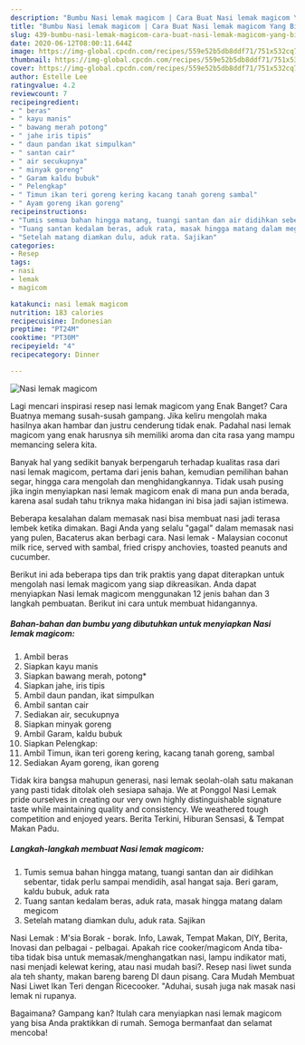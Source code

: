 ```yaml
---
description: "Bumbu Nasi lemak magicom | Cara Buat Nasi lemak magicom Yang Bikin Ngiler"
title: "Bumbu Nasi lemak magicom | Cara Buat Nasi lemak magicom Yang Bikin Ngiler"
slug: 439-bumbu-nasi-lemak-magicom-cara-buat-nasi-lemak-magicom-yang-bikin-ngiler
date: 2020-06-12T08:00:11.644Z
image: https://img-global.cpcdn.com/recipes/559e52b5db8ddf71/751x532cq70/nasi-lemak-magicom-foto-resep-utama.jpg
thumbnail: https://img-global.cpcdn.com/recipes/559e52b5db8ddf71/751x532cq70/nasi-lemak-magicom-foto-resep-utama.jpg
cover: https://img-global.cpcdn.com/recipes/559e52b5db8ddf71/751x532cq70/nasi-lemak-magicom-foto-resep-utama.jpg
author: Estelle Lee
ratingvalue: 4.2
reviewcount: 7
recipeingredient:
- " beras"
- " kayu manis"
- " bawang merah potong"
- " jahe iris tipis"
- " daun pandan ikat simpulkan"
- " santan cair"
- " air secukupnya"
- " minyak goreng"
- " Garam kaldu bubuk"
- " Pelengkap"
- " Timun ikan teri goreng kering kacang tanah goreng sambal"
- " Ayam goreng ikan goreng"
recipeinstructions:
- "Tumis semua bahan hingga matang, tuangi santan dan air didihkan sebentar, tidak perlu sampai mendidih, asal hangat saja. Beri garam, kaldu bubuk, aduk rata"
- "Tuang santan kedalam beras, aduk rata, masak hingga matang dalam megicom"
- "Setelah matang diamkan dulu, aduk rata. Sajikan"
categories:
- Resep
tags:
- nasi
- lemak
- magicom

katakunci: nasi lemak magicom 
nutrition: 183 calories
recipecuisine: Indonesian
preptime: "PT24M"
cooktime: "PT30M"
recipeyield: "4"
recipecategory: Dinner

---
```



![Nasi lemak magicom](https://img-global.cpcdn.com/recipes/559e52b5db8ddf71/751x532cq70/nasi-lemak-magicom-foto-resep-utama.jpg)

Lagi mencari inspirasi resep nasi lemak magicom yang Enak Banget? Cara Buatnya memang susah-susah gampang. Jika keliru mengolah maka hasilnya akan hambar dan justru cenderung tidak enak. Padahal nasi lemak magicom yang enak harusnya sih memiliki aroma dan cita rasa yang mampu memancing selera kita.

Banyak hal yang sedikit banyak berpengaruh terhadap kualitas rasa dari nasi lemak magicom, pertama dari jenis bahan, kemudian pemilihan bahan segar, hingga cara mengolah dan menghidangkannya. Tidak usah pusing jika ingin menyiapkan nasi lemak magicom enak di mana pun anda berada, karena asal sudah tahu triknya maka hidangan ini bisa jadi sajian istimewa.

Beberapa kesalahan dalam memasak nasi bisa membuat nasi jadi terasa lembek ketika dimakan. Bagi Anda yang selalu &#34;gagal&#34; dalam memasak nasi yang pulen, Bacaterus akan berbagi cara. Nasi lemak - Malaysian coconut milk rice, served with sambal, fried crispy anchovies, toasted peanuts and cucumber.


Berikut ini ada beberapa tips dan trik praktis yang dapat diterapkan untuk mengolah nasi lemak magicom yang siap dikreasikan. Anda dapat menyiapkan Nasi lemak magicom menggunakan 12 jenis bahan dan 3 langkah pembuatan. Berikut ini cara untuk membuat hidangannya.

<!--inarticleads1-->

##### Bahan-bahan dan bumbu yang dibutuhkan untuk menyiapkan Nasi lemak magicom:

1. Ambil  beras
1. Siapkan  kayu manis
1. Siapkan  bawang merah, potong*
1. Siapkan  jahe, iris tipis
1. Ambil  daun pandan, ikat simpulkan
1. Ambil  santan cair
1. Sediakan  air, secukupnya
1. Siapkan  minyak goreng
1. Ambil  Garam, kaldu bubuk
1. Siapkan  Pelengkap:
1. Ambil  Timun, ikan teri goreng kering, kacang tanah goreng, sambal
1. Sediakan  Ayam goreng, ikan goreng


Tidak kira bangsa mahupun generasi, nasi lemak seolah-olah satu makanan yang pasti tidak ditolak oleh sesiapa sahaja. We at Ponggol Nasi Lemak pride ourselves in creating our very own highly distinguishable signature taste while maintaining quality and consistency. We weathered tough competition and enjoyed years. Berita Terkini, Hiburan Sensasi, &amp; Tempat Makan Padu. 

<!--inarticleads2-->

##### Langkah-langkah membuat Nasi lemak magicom:

1. Tumis semua bahan hingga matang, tuangi santan dan air didihkan sebentar, tidak perlu sampai mendidih, asal hangat saja. Beri garam, kaldu bubuk, aduk rata
1. Tuang santan kedalam beras, aduk rata, masak hingga matang dalam megicom
1. Setelah matang diamkan dulu, aduk rata. Sajikan


Nasi Lemak : M&#39;sia Borak - borak. Info, Lawak, Tempat Makan, DIY, Berita, Inovasi dan pelbagai - pelbagai. Apakah rice cooker/magicom Anda tiba-tiba tidak bisa untuk memasak/menghangatkan nasi, lampu indikator mati, nasi menjadi kelewat kering, atau nasi mudah basi?. Resep nasi liwet sunda ala teh shanty, makan bareng bareng DI daun pisang. Cara Mudah Membuat Nasi Liwet Ikan Teri dengan Ricecooker. &#34;Aduhai, susah juga nak masak nasi lemak ni rupanya. 

Bagaimana? Gampang kan? Itulah cara menyiapkan nasi lemak magicom yang bisa Anda praktikkan di rumah. Semoga bermanfaat dan selamat mencoba!

